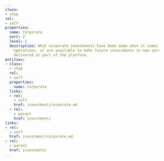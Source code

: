 ```yaml
---
class:
- stop
rel:
- self
properties:
  name: Corporate
  sort: 2
  level: 1
  description: What corporate investments have been made when it comes to platform
    operations, or are available to make future investments in new services, or applications
    delivered as part of the platform.
entities:
- class:
  - stop
  rel:
  - self
  properties:
    name: Corporate
  links:
  - rel:
    - self
    href: investment/corporate.md
  - rel:
    - parent
    href: investment/
links:
- rel:
  - self
  href: investment/corporate.md
- rel:
  - parent
  href: investment/
...
```

